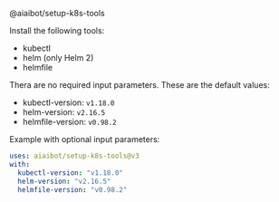 @aiaibot/setup-k8s-tools

Install the following tools:
* kubectl
* helm (only Helm 2)
* helmfile


Thera are no required input parameters. These are the default values:
- kubectl-version: `v1.18.0`
- helm-version: `v2.16.5`
- helmfile-version: `v0.98.2`

Example with optional input parameters:

```yaml
uses: aiaibot/setup-k8s-tools@v3
with:
  kubectl-version: "v1.18.0"
  helm-version: "v2.16.5"
  helmfile-version: "v0.98.2"
```
